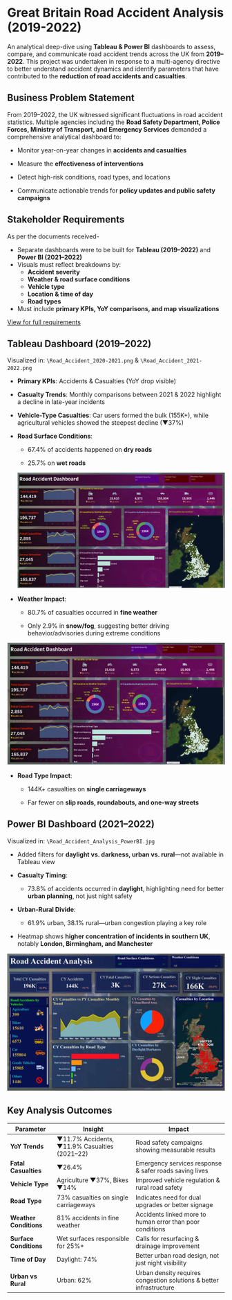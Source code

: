 # Great Britain Road Accident Analysis (2019-2022)

An analytical deep-dive using **Tableau & Power BI** dashboards to assess, compare, and communicate road accident trends across the UK from **2019–2022**. This project was undertaken in response to a multi-agency directive to better understand accident dynamics and identify parameters that have contributed to the **reduction of road accidents and casualties**.

## Business Problem Statement

From 2019–2022, the UK witnessed significant fluctuations in road accident statistics. Multiple agencies including the **Road Safety Department, Police Forces, Ministry of Transport, and Emergency Services** demanded a comprehensive analytical dashboard to:

- Monitor year-on-year changes in **accidents and casualties**

- Measure the **effectiveness of interventions**

- Detect high-risk conditions, road types, and locations

- Communicate actionable trends for **policy updates and public safety campaigns**

## Stakeholder Requirements

As per the documents received-
- Separate dashboards were to be built for **Tableau (2019–2022)** and **Power BI (2021–2022)**
- Visuals must reflect breakdowns by:
  - **Accident severity**
  - **Weather & road surface conditions**
  - **Vehicle type**
  - **Location & time of day**
  - **Road types**
- Must include **primary KPIs, YoY comparisons, and map visualizations**

<a href="https://github.com/Sagnik2612/Great_Britain_Road_Accident_Analysis/blob/main/Requirements/Stakeholder_Requirements_Document%20(1).pdf"> View for full requirements </a>

## Tableau Dashboard (2019–2022)

Visualized in: `\Road_Accident_2020-2021.png` & `\Road_Accident_2021-2022.png`

- **Primary KPIs**: Accidents & Casualties (YoY drop visible)

- **Casualty Trends**: Monthly comparisons between 2021 & 2022 highlight a decline in late-year incidents

- **Vehicle-Type Casualties**: Car users formed the bulk (155K+), while agricultural vehicles showed the steepest decline (▼37%)

- **Road Surface Conditions**:

  - 67.4% of accidents happened on **dry roads**

  - 25.7% on **wet roads**
 
  ![2020-2021](https://github.com/Sagnik2612/Great_Britain_Road_Accident_Analysis/blob/main/Dashboards/Road_Accident_2020-2021.png)

- **Weather Impact**:

  - 80.7% of casualties occurred in **fine weather**

  - Only 2.9% in **snow/fog**, suggesting better driving behavior/advisories during extreme conditions


![2021-2022](https://github.com/Sagnik2612/Great_Britain_Road_Accident_Analysis/blob/main/Dashboards/Road_Accident_2021-2022.png)

- **Road Type Impact**:

  - 144K+ casualties on **single carriageways**

  - Far fewer on **slip roads, roundabouts, and one-way streets**


## Power BI Dashboard (2021–2022)

Visualized in: `\Road_Accident_Analysis_PowerBI.jpg`

- Added filters for **daylight vs. darkness, urban vs. rural**—not available in Tableau view

- **Casualty Timing**:

  - 73.8% of accidents occurred in **daylight**, highlighting need for better **urban planning**, not just night safety

- **Urban-Rural Divide**:

  - 61.9% urban, 38.1% rural—urban congestion playing a key role

- Heatmap shows **higher concentration of incidents in southern UK**, notably **London, Birmingham, and Manchester**

![2021-2022](https://github.com/Sagnik2612/Great_Britain_Road_Accident_Analysis/blob/main/Dashboards/Road_Accident_Analysis_PowerBI.jpg)


## Key Analysis Outcomes

| **Parameter**          | **Insight**                                       | **Impact**                                                      |
|------------------------|----------------------------------------------------|------------------------------------------------------------------|
| **YoY Trends**         | ▼11.7% Accidents, ▼11.9% Casualties (2021–22)     | Road safety campaigns showing measurable results                |
| **Fatal Casualties**   | ▼26.4%                                            | Emergency services response & safer roads saving lives          |
| **Vehicle Type**       | Agriculture ▼37%, Bikes ▼14%                      | Improved vehicle regulation & rural road safety                 |
| **Road Type**          | 73% casualties on single carriageways             | Indicates need for dual upgrades or better signage              |
| **Weather Conditions** | 81% accidents in fine weather                     | Accidents linked more to human error than poor conditions       |
| **Surface Conditions** | Wet surfaces responsible for 25%+                 | Calls for resurfacing & drainage improvement                    |
| **Time of Day**        | Daylight: 74%                                     | Better urban road design, not just night visibility             |
| **Urban vs Rural**     | Urban: 62%                                        | Urban density requires congestion solutions & better infrastructure |


